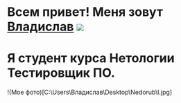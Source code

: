 # Всем привет! Меня зовут [Владислав](https://vk.com/nedorub_sergey) ![](https://github.com/blackcater/blackcater/raw/main/images/Hi.gif)
# Я студент курса Нетологии Тестировщик ПО. 
!(Мое фото)[C:\Users\Владислав\Desktop\Nedorub\I.jpg]